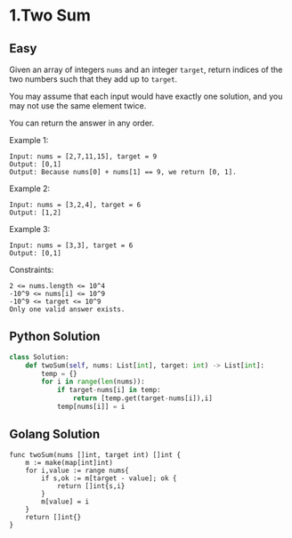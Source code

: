 # 1.Two Sum
## Easy

Given an array of integers `nums` and an integer `target`, return indices of the two numbers such that they add up to `target`.

You may assume that each input would have exactly one solution, and you may not use the same element twice.

You can return the answer in any order.

Example 1:

```
Input: nums = [2,7,11,15], target = 9
Output: [0,1]
Output: Because nums[0] + nums[1] == 9, we return [0, 1].
```

Example 2:

```
Input: nums = [3,2,4], target = 6
Output: [1,2]
```

Example 3:

```
Input: nums = [3,3], target = 6
Output: [0,1]
```

Constraints:

```
2 <= nums.length <= 10^4
-10^9 <= nums[i] <= 10^9
-10^9 <= target <= 10^9
Only one valid answer exists.
```

## Python Solution

```python
class Solution:
    def twoSum(self, nums: List[int], target: int) -> List[int]:
        temp = {}
        for i in range(len(nums)):
            if target-nums[i] in temp:
                return [temp.get(target-nums[i]),i]
            temp[nums[i]] = i
```


## Golang Solution

```golang
func twoSum(nums []int, target int) []int {
    m := make(map[int]int)
    for i,value := range nums{
        if s,ok := m[target - value]; ok {
            return []int{s,i}
        }
        m[value] = i
    }
    return []int{}
}
```

